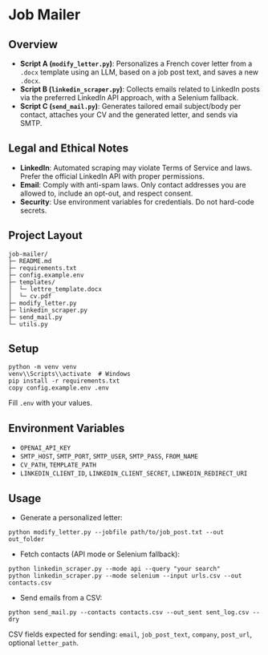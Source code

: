 # Job Mailer

## Overview

- **Script A (`modify_letter.py`)**: Personalizes a French cover letter from a `.docx` template using an LLM, based on a job post text, and saves a new `.docx`.
- **Script B (`linkedin_scraper.py`)**: Collects emails related to LinkedIn posts via the preferred LinkedIn API approach, with a Selenium fallback.
- **Script C (`send_mail.py`)**: Generates tailored email subject/body per contact, attaches your CV and the generated letter, and sends via SMTP.

## Legal and Ethical Notes

- **LinkedIn**: Automated scraping may violate Terms of Service and laws. Prefer the official LinkedIn API with proper permissions.
- **Email**: Comply with anti-spam laws. Only contact addresses you are allowed to, include an opt-out, and respect consent.
- **Security**: Use environment variables for credentials. Do not hard-code secrets.

## Project Layout

```
job-mailer/
├─ README.md
├─ requirements.txt
├─ config.example.env
├─ templates/
│  └─ lettre_template.docx
│  └─ cv.pdf
├─ modify_letter.py
├─ linkedin_scraper.py
├─ send_mail.py
└─ utils.py
```

## Setup

```
python -m venv venv
venv\\Scripts\\activate  # Windows
pip install -r requirements.txt
copy config.example.env .env
```

Fill `.env` with your values.

## Environment Variables

- `OPENAI_API_KEY`
- `SMTP_HOST`, `SMTP_PORT`, `SMTP_USER`, `SMTP_PASS`, `FROM_NAME`
- `CV_PATH`, `TEMPLATE_PATH`
- `LINKEDIN_CLIENT_ID`, `LINKEDIN_CLIENT_SECRET`, `LINKEDIN_REDIRECT_URI`

## Usage

- Generate a personalized letter:
```
python modify_letter.py --jobfile path/to/job_post.txt --out out_folder
```

- Fetch contacts (API mode or Selenium fallback):
```
python linkedin_scraper.py --mode api --query "your search"
python linkedin_scraper.py --mode selenium --input urls.csv --out contacts.csv
```

- Send emails from a CSV:
```
python send_mail.py --contacts contacts.csv --out_sent sent_log.csv --dry
```

CSV fields expected for sending: `email`, `job_post_text`, `company`, `post_url`, optional `letter_path`.

